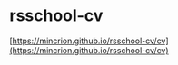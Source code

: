 # rsschool-cv
[https://mincrion.github.io/rsschool-cv/cv](https://mincrion.github.io/rsschool-cv/cv)
